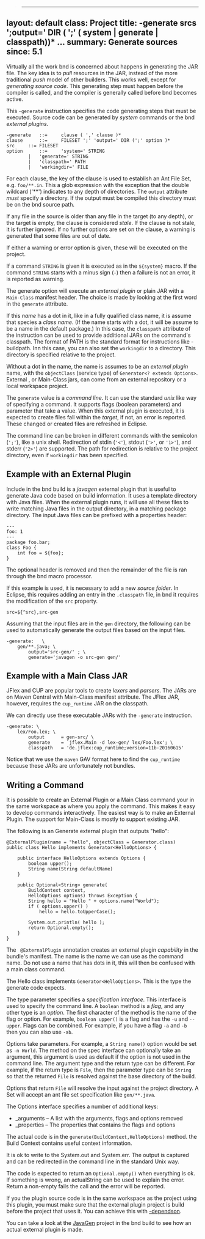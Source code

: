 >---
layout: default
class: Project
title: -generate srcs ';output=' DIR ( ';' ( system | generate | classpath))* ...
summary: Generate sources 
since: 5.1
---

Virtually all the work bnd is concerned about happens in generating the JAR file. The key idea is to _pull_ resources in the JAR, instead of the more traditional _push_ model of other builders. This works well, except for _generating source code_. This generating step must happen before the compiler is called, and the compiler is generally called before bnd becomes active. 

This `-generate` instruction specifies the code generating steps that must be executed. Source code can be generated by _system_ commands or the bnd _external plugins_.
 
	-generate	::= 	clause ( ',' clause )*
	clause		::= 	FILESET ';' 'output=' DIR (';' option )*
	src		::=	FILESET
	option		::= 	'system=' STRING
			|   'generate=' STRING
            |   'classpath=' PATH
            |   'workingdir=' FILE

For each clause, the key of the clause is used to establish an Ant File Set, e.g. `foo/**.in`. This a glob expression with the exception that the double wildcard ('**') indicates to any depth of directories. The `output` attribute _must_ specify a directory. If the output must be compiled this directory must be on the bnd source path.

If any file in the source is older than any file in the target (to any depth), or the target is empty, the clause is considered _stale_. If the clause is not stale, it is further ignored. If no further options are set on the clause, a warning is generated that some files are out of date. 

If either a warning or error option is given, these will be executed on the project.

If a command `STRING` is given it is executed as in the `${system}` macro. If the command `STRING` starts with a 
minus sign (`-`) then a failure is not an error, it is reported as warning.

The generate option will execute an _external plugin_ or plain JAR with a `Main-Class` manifest header. The choice is made by looking at the first word in the `generate` attribute.

If this _name_ has a dot in it, like in a fully qualified class name, it is assume that species a _class name_. (If the name starts with a dot, it will be assume to be a name in the default package.) In this case, the `classpath` attribute of the instruction can be used to provide additional JARs on the command's classpath. The format of PATH is the standard format for instructions like -buildpath. Inn this case, you can also set the `workingdir` to a directory. This directory is specified relative to the project.

Without a dot in the name, the name is assumes to be an _external plugin_ name, with the `objectClass` (service type) of `Generator<? extends Options>`. External , or Main-Class jars, can come from an external repository or a local workspace project.

The `generate` value is a _command line_. It can use the standard _unix_ like way of specifying a command. It supports flags (boolean parameters) and parameter that take a value. When this external plugin is executed, it is expected to create files fall within the _target_, if not, an error is reported. These changed or created files are refreshed in Eclipse.

The command line can be broken in different commands with the semicolon (`';'`), like a unix shell. Redirection of stdin (`'<'`), stdout (`'>'`, or `'1>'`), and stderr (`'2>'`) are supported.  The path for redirection is relative to the project directory, even if `workingdir` has been specified. 

## Example with an External Plugin

Include in the bnd build is a _javagen_ external plugin that is useful to generate Java code based on build information. It uses a template directory with Java files. When the external plugin runs, it will use all these files to write matching Java files in the output directory, in a matching package directory. The input Java files can be prefixed with a properties header:

    ---
    foo: 1
    ---
    package foo.bar;
    class Foo {
        int foo = ${foo};
    }

The optional header is removed and then the remainder of the file is ran through the bnd macro processor.

If this example is used, it is necessary to add a new _source folder_. In Eclipse, this requires adding an entry in the `.classpath` file, in bnd it requires the modification of the `src` property.  

    src=${^src},src-gen

Assuming that the input files are in the `gen` directory, the following can be used to automatically generate the output files based on the input files.
 
    -generate:   \
        gen/**.java; \ 
            output='src-gen/' ; \ 
            generate='javagen -o src-gen gen/'

## Example with a Main Class JAR

JFlex and CUP are popular tools to create _lexers_ and _parsers_. The JARs are on Maven Central with  Main-Class manifest attribute. The JFlex JAR, however, requires the `cup_runtime` JAR on the classpath.

We can directly use these executable JARs with the `-generate` instruction.

    -generate: \
        lex/Foo.lex; \
            output      = gen-src/ \
            generate    = `jflex.Main -d lex-gen/ lex/Foo.lex'; \
            classpath   = 'de.jflex:cup_runtime;version=11b-20160615'

Notice that we use the `maven` GAV format here to find the `cup_runtime` because these JARs are unfortunately not bundles.


## Writing a Command

It is possible to create an External Plugin or a Main Class command your in the same workspace as where you apply the command. This makes it easy to develop commands interactively. The easiest way is to make an External Plugin. The support for Main-Class is mostly to support existing JAR.

The following is an Generate external plugin that outputs "hello":

    @ExternalPlugin(name = "hello", objectClass = Generator.class)
    public class Hello implements Generator<HelloOptions> {
    
        public interface HelloOptions extends Options {
            boolean upper();
            String name(String defaultName)
        }
        
        public Optional<String> generate(
            BuildContext context, 
            HelloOptions options) throws Exception {
            String hello = "Hello " + options.name("World");
            if ( options.upper() )
                hello = hello.toUpperCase();
                
            System.out.println( hello );
            return Optional.empty();
        }
    }

The ` @ExternalPlugin` annotation creates an external plugin _capability_ in the bundle's manifest. The name is the name we can use as the command name. Do not use a name that has dots in it, this will then be confused with a main class command.

The Hello class implements `Generator<HelloOptions>`. This is the type the generate code expects. 

The type parameter specifies a _specification interface_. This interface is used to specify the command line. A `boolean` method is a _flag_, and any other type is an _option_. The first character of the method is the name of the flag or option. For example, `boolean upper()` is a flag and has the `-u` and `--upper`. Flags can be combined. For example, if you have a flag `-a` and `-b` then you can also use `-ab`.

Options take parameters. For example, a `String name()` option would be set as `-n World`. The method on the spec interface can optionally take an argument, this argument is used as default if the option is not used in the command line. The argument type and the return type can be different. For example, if the return type is `File`, then the parameter type can be `String` so that the returned `File` is resolved against the base directory of the build.

Options that return `File` will resolve the input against the project directory. A Set<File> will accept an ant file set specification like `gen/**.java`.

The Options interface specifies a number of additional keys:

* _arguments – A list with the arguments, flags and options removed
* _properties – The properties that contains the flags and options

The actual code is in the `generate(BuildContext,HelloOptions)` method. the Build Context contains useful context information. 

It is ok to write to the System.out and System.err. The output is captured and can be redirected in the command line in the standard Unix way. 

The code is expected to return an `Optional.empty()` when everything is ok. If something is wrong, an actualString can be used to explain the error. Return a non-empty fails the call and the error will be reported.

If you the plugin source code is in the same workspace as the project using this plugin, you must make sure that the external plugin project is build before the project that uses it. You can achieve this with [-dependson](dependson.html). 

You can take a look at the [JavaGen](https://github.com/bndtools/bnd/tree/master/biz.aQute.bnd.javagen) project in the bnd build to see how an actual external plugin is made.


